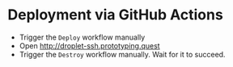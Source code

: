 # Deployment via GitHub Actions

- Trigger the `Deploy` workflow manually
- Open http://droplet-ssh.prototyping.quest
- Trigger the `Destroy` workflow manually. Wait for it to succeed.
